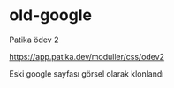 # old-google

Patika ödev 2

https://app.patika.dev/moduller/css/odev2

Eski google sayfası görsel olarak klonlandı

